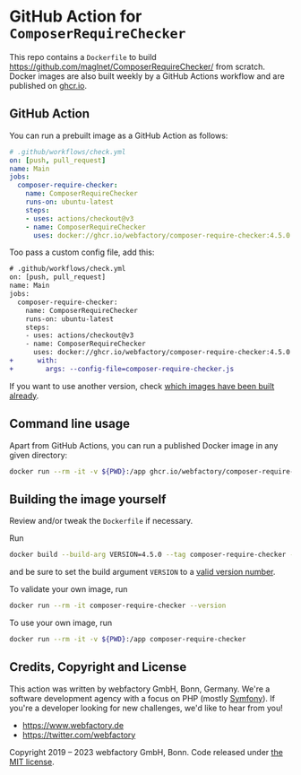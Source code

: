 # GitHub Action for `ComposerRequireChecker`

This repo contains a `Dockerfile` to build https://github.com/maglnet/ComposerRequireChecker/ from scratch.
Docker images are also built weekly by a GitHub Actions workflow and are published on
[ghcr.io](https://github.com/webfactory/docker-composer-require-checker/pkgs/container/composer-require-checker).

## GitHub Action 

You can run a prebuilt image as a GitHub Action as follows:

```yaml
# .github/workflows/check.yml
on: [push, pull_request]
name: Main
jobs:
  composer-require-checker:
    name: ComposerRequireChecker
    runs-on: ubuntu-latest
    steps:
    - uses: actions/checkout@v3
    - name: ComposerRequireChecker
      uses: docker://ghcr.io/webfactory/composer-require-checker:4.5.0
```

Too pass a custom config file, add this:

```diff
# .github/workflows/check.yml
on: [push, pull_request]
name: Main
jobs:
  composer-require-checker:
    name: ComposerRequireChecker
    runs-on: ubuntu-latest
    steps:
    - uses: actions/checkout@v3
    - name: ComposerRequireChecker
      uses: docker://ghcr.io/webfactory/composer-require-checker:4.5.0
+      with:
+        args: --config-file=composer-require-checker.js
```

If you want to use another version, check
[which images have been built already](https://github.com/webfactory/docker-composer-require-checker/pkgs/container/composer-require-checker).

## Command line usage

Apart from GitHub Actions, you can run a published Docker image in any given
directory:

```bash
docker run --rm -it -v ${PWD}:/app ghcr.io/webfactory/composer-require-checker:4.5.0
```

## Building the image yourself

Review and/or tweak the `Dockerfile` if necessary.

Run
```bash
docker build --build-arg VERSION=4.5.0 --tag composer-require-checker --build-arg ARCH=$(uname -m) .
```

and be sure to set the build argument `VERSION` to a [valid version number](https://github.com/maglnet/ComposerRequireChecker/tags).

To validate your own image, run 

```bash
docker run --rm -it composer-require-checker --version
```

To use your own image, run

```bash
docker run --rm -it -v ${PWD}:/app composer-require-checker
```

## Credits, Copyright and License

This action was written by webfactory GmbH, Bonn, Germany. We're a software development
agency with a focus on PHP (mostly [Symfony](http://github.com/symfony/symfony)). If you're a
developer looking for new challenges, we'd like to hear from you!

- <https://www.webfactory.de>
- <https://twitter.com/webfactory>

Copyright 2019 – 2023 webfactory GmbH, Bonn. Code released under [the MIT license](LICENSE).
